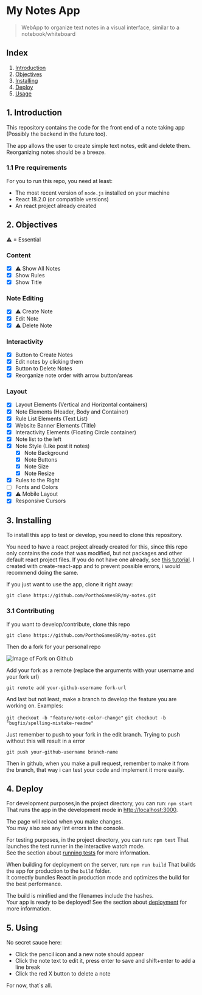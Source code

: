 # My Notes App

> WebApp to organize text notes in a visual interface, similar to a notebook/whiteboard

## Index
    
1. [Introduction](#1-introduction)
2. [Objectives](#2-objectives)
3. [Installing](#3-installing)
4. [Deploy](#4-deploy)
5. [Usage](#5-using)

## 1. Introduction

This repository contains the code for the front end of a note taking app (Possibly the backend in the future too).

The app allows the user to create simple text notes, edit and delete them. Reorganizing notes should be a breeze.

### 1.1 Pre requirements
For you to run this repo, you need at least:
- The most recent version of `node.js` installed on your machine
- React 18.2.0 (or compatible versions)
- An react project already created

## 2. Objectives
⚠ = Essential
### Content
- [x] ⚠ Show All Notes
- [x] Show Rules
- [x] Show Title
### Note Editing
- [x] ⚠ Create Note
- [x] Edit Note
- [x] ⚠ Delete Note
### Interactivity
- [x] Button to Create Notes
- [x] Edit notes by clicking them
- [x] Button to Delete Notes
- [x] Reorganize note order with arrow button/areas
### Layout
- [x] Layout Elements (Vertical and Horizontal containers)
- [x] Note Elements (Header, Body and Container)
- [x] Rule List Elements (Text List)
- [x] Website Banner Elements (Title)
- [x] Interactivity Elements (Floating Circle container)
- [x] Note list to the left
- [x] Note Style (Like post it notes)
    - [x] Note Background
    - [x] Note Buttons
    - [x] Note Size
    - [x] Note Resize 
- [x] Rules to the Right
- [ ] Fonts and Colors
- [x] ⚠ Mobile Layout
- [x] Responsive Cursors

## 3. Installing
To install this app to test or develop, you need to clone this repository.

You need to have a react project already created for this, since this repo only contains the code that was modified, but not packages and other default react project files. If you do not have one already, see [this tutorial](https://create-react-app.dev). I created with create-react-app and to prevent possible errors, i would recommend doing the same.

If you just want to use the app, clone it right away: 

`git clone https://github.com/PorthoGamesBR/my-notes.git`

### 3.1 Contributing
If you want to develop/contribute, clone this repo

`git clone https://github.com/PorthoGamesBR/my-notes.git`

Then do a fork for your personal repo

<img src="https://docs.github.com/assets/cb-79331/mw-1440/images/help/repository/fork_button.webp" alt="Image of Fork on Github">

Add your fork as a remote (replace the arguments with your username and your fork url)

```git remote add your-github-username fork-url```

And last but not least, make a branch to develop the feature you are working on. Examples:

`git checkout -b "feature/note-color-change"`
`git checkout -b "bugfix/spelling-mistake-readme"`

Just remember to push to your fork in the edit branch. Trying to push without this will result in a error

`git push your-github-username branch-name`

Then in github, when you make a pull request, remember to make it from the branch, that way i can test your code and implement it more easily.

## 4. Deploy
For development purposes,in the project directory, you can run:
    `npm start`
That runs the app in the development mode in [http://localhost:3000](http://localhost:3000).

The page will reload when you make changes.\
You may also see any lint errors in the console.

For testing purposes, in the project directory, you can run:
`npm test`
That launches the test runner in the interactive watch mode.\
See the section about [running tests](https://facebook.github.io/create-react-app/docs/running-tests) for more information.

When building for deployment on the server, run:
`npm run build`
That builds the app for production to the `build` folder.\
It correctly bundles React in production mode and optimizes the build for the best performance.

The build is minified and the filenames include the hashes.\
Your app is ready to be deployed!
See the section about [deployment](https://facebook.github.io/create-react-app/docs/deployment) for more information.

## 5. Using

No secret sauce here: 
- Click the pencil icon and a new note should appear
- Click the note text to edit it, press enter to save and shift+enter to add a line break
- Click the red X button to delete a note

For now, that´s all.
